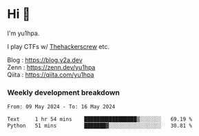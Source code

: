 # Hi 👋

I'm yu1hpa.

I play CTFs w/ [Thehackerscrew](https://www.thehackerscrew.team/) etc.

Blog : https://blog.y2a.dev  
Zenn : https://zenn.dev/yu1hpa  
Qiita : https://qiita.com/yu1hpa  

### Weekly development breakdown

<!--START_SECTION:waka-->

```txt
From: 09 May 2024 - To: 16 May 2024

Text     1 hr 54 mins    █████████████████▒░░░░░░░   69.19 %
Python   51 mins         ███████▓░░░░░░░░░░░░░░░░░   30.81 %
```

<!--END_SECTION:waka-->


